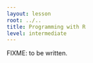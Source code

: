 ```yaml
---
layout: lesson
root: ../..
title: Programming with R
level: intermediate
---
```

FIXME: to be written.
